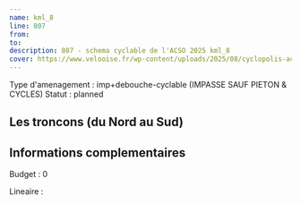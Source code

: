 ```yaml
---
name: kml_8 
line: 807
from: 
to:  
description: 807 - schema cyclable de l'ACSO 2025 kml_8 
cover: https://www.velooise.fr/wp-content/uploads/2025/08/cyclopolis-acso-807.jpg
---
```

Type d'amenagement : imp+debouche-cyclable (IMPASSE SAUF PIETON & CYCLES)
Statut : planned
## Les troncons (du Nord au Sud)

## Informations complementaires

Budget  : 0 

Lineaire :

